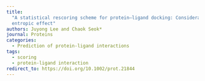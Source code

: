 ```yaml
---
title:
  "A statistical rescoring scheme for protein–ligand docking: Consideration of
  entropic effect"
authors: Juyong Lee and Chaok Seok*
journal: Proteins
categories:
  - Prediction of protein-ligand interactions
tags:
  - scoring
  - protein-ligand interaction
redirect_to: https://doi.org/10.1002/prot.21844
---
```

